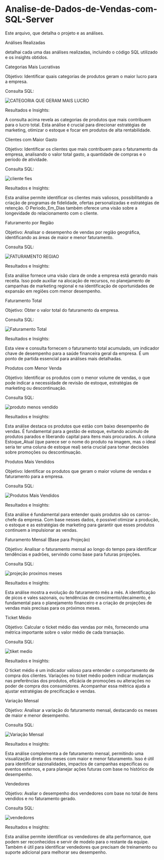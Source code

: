 # Analise-de-Dados-de-Vendas-com-SQL-Server
Este arquivo, que detalha o projeto e as análises.

Análises Realizadas

detalhai  cada uma das análises realizadas, incluindo o código SQL utilizado e os insights obtidos.

Categorias Mais Lucrativas

Objetivo: Identificar quais categorias de produtos geram o maior lucro para a empresa.

Consulta SQL:


![CATEGORIA QUE GERAM MAIS LUCRO](https://github.com/user-attachments/assets/c04856d7-dea5-4f40-9750-9e3ba2fbf5d2)



Resultados e Insights:

A consulta acima revela as categorias de produtos que mais contribuem para o lucro total. Esta análise é crucial para direcionar estratégias de marketing, otimizar o estoque e focar em produtos de alta rentabilidade.







Clientes com Maior Gasto

Objetivo: Identificar os clientes que mais contribuem para o faturamento da empresa, analisando o valor total gasto, a quantidade de compras e o período de atividade.

Consulta SQL:

![cliente fies](https://github.com/user-attachments/assets/c8d98381-9596-4171-bf5b-8d72c3a18329)



Resultados e Insights:

Esta análise permite identificar os clientes mais valiosos, possibilitando a criação de programas de fidelidade, ofertas personalizadas e estratégias de retenção. O Periodo_Em_Dias também oferece uma visão sobre a longevidade do relacionamento com o cliente.







Faturamento por Região

Objetivo: Analisar o desempenho de vendas por região geográfica, identificando as áreas de maior e menor faturamento.

Consulta SQL:




![FATURAMENTO REGIAO](https://github.com/user-attachments/assets/ece25fc2-8647-415f-899c-947ac9089bef)



Resultados e Insights:

Esta análise fornece uma visão clara de onde a empresa está gerando mais receita. Isso pode auxiliar na alocação de recursos, no planejamento de campanhas de marketing regional e na identificação de oportunidades de expansão em regiões com menor desempenho.







Faturamento Total

Objetivo: Obter o valor total do faturamento da empresa.

Consulta SQL:



![Faturamento Total ](https://github.com/user-attachments/assets/f1a996d9-e56a-414f-90c3-4f04a88d18d1)


Resultados e Insights:

Esta view e consulta fornecem o faturamento total acumulado, um indicador chave de desempenho para a saúde financeira geral da empresa. É um ponto de partida essencial para análises mais detalhadas.







Produtos com Menor Venda

Objetivo: Identificar os produtos com o menor volume de vendas, o que pode indicar a necessidade de revisão de estoque, estratégias de marketing ou descontinuação.

Consulta SQL:


![produto menos vendido](https://github.com/user-attachments/assets/47abcb3f-28ae-4e4a-a589-8fa69ceac9d6)



Resultados e Insights:

Esta análise destaca os produtos que estão com baixo desempenho de vendas. É fundamental para a gestão de estoque, evitando acúmulo de produtos parados e liberando capital para itens mais procurados. A coluna Estoque_Atual (que parece ser o nome do produto na imagem, mas o ideal seria ter uma coluna de estoque real) seria crucial para tomar decisões sobre promoções ou descontinuação.







Produtos Mais Vendidos

Objetivo: Identificar os produtos que geram o maior volume de vendas e faturamento para a empresa.

Consulta SQL:




![Produtos Mais Vendidos](https://github.com/user-attachments/assets/5aaf489a-0f0b-4aaf-8de1-e1547024dd27)



Resultados e Insights:

Esta análise é fundamental para entender quais produtos são os carros-chefe da empresa. Com base nesses dados, é possível otimizar a produção, o estoque e as estratégias de marketing para garantir que esses produtos continuem a impulsionar as vendas.







Faturamento Mensal (Base para Projeção)

Objetivo: Analisar o faturamento mensal ao longo do tempo para identificar tendências e padrões, servindo como base para futuras projeções.

Consulta SQL:




![projeção proximos meses](https://github.com/user-attachments/assets/f3e1c553-9fb7-47d2-be9f-c886461d0996)


Resultados e Insights:

Esta análise mostra a evolução do faturamento mês a mês. A identificação de picos e vales sazonais, ou tendências de crescimento/decaimento, é fundamental para o planejamento financeiro e a criação de projeções de vendas mais precisas para os próximos meses.







Ticket Médio

Objetivo: Calcular o ticket médio das vendas por mês, fornecendo uma métrica importante sobre o valor médio de cada transação.

Consulta SQL:



![tiket medio](https://github.com/user-attachments/assets/228a38fd-cb51-4c01-a1e7-ebdb65d39a46)



Resultados e Insights:

O ticket médio é um indicador valioso para entender o comportamento de compra dos clientes. Variações no ticket médio podem indicar mudanças nas preferências dos produtos, eficácia de promoções ou alterações no poder de compra dos consumidores. Acompanhar essa métrica ajuda a ajustar estratégias de precificação e vendas.







Variação Mensal

Objetivo: Analisar a variação do faturamento mensal, destacando os meses de maior e menor desempenho.

Consulta SQL:




![Variação Mensal ](https://github.com/user-attachments/assets/1c5f68a7-3d82-4fd9-8523-a6bc47ffdcb4)



Resultados e Insights:

Esta análise complementa a de faturamento mensal, permitindo uma visualização direta dos meses com maior e menor faturamento. Isso é útil para identificar sazonalidades, impactos de campanhas específicas ou eventos externos, e para planejar ações futuras com base no histórico de desempenho.







Vendedores

Objetivo: Avaliar o desempenho dos vendedores com base no total de itens vendidos e no faturamento gerado.

Consulta SQL:


![vendedores](https://github.com/user-attachments/assets/2a27f131-26cf-48ba-a8e6-c6a643a5471c)



Resultados e Insights:

Esta análise permite identificar os vendedores de alta performance, que podem ser reconhecidos e servir de modelo para o restante da equipe. Também é útil para identificar vendedores que precisam de treinamento ou suporte adicional para melhorar seu desempenho.









